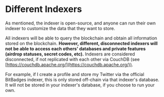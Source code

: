 # Different Indexers

As mentioned, the indexer is open-source, and anyone can run their own indexer to customize the data that they want to store.

All indexers will be able to query the blockchain and obtain all information stored on the blockchain. **However, different, disconnected indexers will not be able to access each others' databases and private features (airdrop statuses, secret codes, etc).** Indexers are considered disconnected, if not replicated with each other via CouchDB (see [https://couchdb.apache.org/](https://couchdb.apache.org/)).

For example, if I create a profile and store my Twitter via the official BitBadges indexer, this is only stored off-chain via that indexer's database. It will not be stored in your indexer's database, if you choose to run your own.
